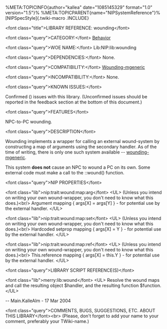 %META:TOPICINFO{author=\"kallea\" date=\"1085145329\" format=\"1.0\"
version=\"1.5\"}% %META:TOPICPARENT{name=\"NIPSystemReference\"}%
[NIPSpecStyle]{.twiki-macro .INCLUDE}

\<font class=\"title\"\>LIBRARY REFERENCE: wounding\</font\>

\<font class=\"query\"\>CATEGORY:\</font\>
[Behavior](NIPCategoryBehavior)

\<font class=\"query\"\>WOE NAME:\</font\> Lib:NIP:lib:wounding

\<font class=\"query\"\>DEPENDENCIES:\</font\> None.

\<font class=\"query\"\>COMPATIBILITY:\</font\>
[Wounding-mgeneric](NIPLibRefWoundingMGeneric)

\<font class=\"query\"\>INCOMPATIBILITY:\</font\> None.

\<font class=\"query\"\>KNOWN ISSUES:\</font\>

Confirmed () issues with this library. (Unconfirmed issues should be
reported in the feedback section at the bottom of this document.)

\<font class=\"query\"\>FEATURES\</font\>

NPC-to-PC wounding.

\<font class=\"query\"\>DESCRIPTION\</font\>

Wounding implements a wrapper for calling an external wound-system by
constructing a map of arguments using the secondary handler. As of the
time of writing, there is only one such system available \--
[wounding-mgeneric](NIPLibRefWoundingMGeneric).

This system **does not** cause an NPC to wound a PC on its own. Some
external code must make a call to the ::wound() function.

\<font class=\"query\"\>NIP PROPERTIES\</font\>

\<font class=\"lib\"\>nip:trait:wound:map:arg\</font\> \<UL\> (Unless
you intend on writing your own wound-wrapper, you don\'t need to know
what this does.)\<br/\> Argument mapping { args\[X\] = args\[Y\] } - for
potential use by the external handler. \</UL\>

\<font class=\"lib\"\>nip:trait:wound:map:set\</font\> \<UL\> (Unless
you intend on writing your own wound-wrapper, you don\'t need to know
what this does.)\<br/\> Hardcoded setprop mapping { args\[X\] = Y } -
for potential use by the external handler. \</UL\>

\<font class=\"lib\"\>nip:trait:wound:map:ref\</font\> \<UL\> (Unless
you intend on writing your own wound-wrapper, you don\'t need to know
what this does.)\<br/\> This.reference mapping { args\[X\] = this.Y } -
for potential use by the external handler. \</UL\>

\<font class=\"query\"\>LIBRARY SCRIPT REFERENCE(S)\</font\>

\<font class=\"lib\"\>merry:lib:wound\</font\> \<UL\> Resolve the wound
maps and call the resulting object \$handler, and the resulting function
\$function. \</UL\>

\-- Main.KalleAlm - 17 Mar 2004

\<font class=\"query\"\>COMMENTS, BUGS, SUGGESTIONS, ETC. ABOUT THIS
LIBRARY\</font\>\<br\> (Please, don\'t forget to add your name to your
comment, preferably your TWiki-name.)
